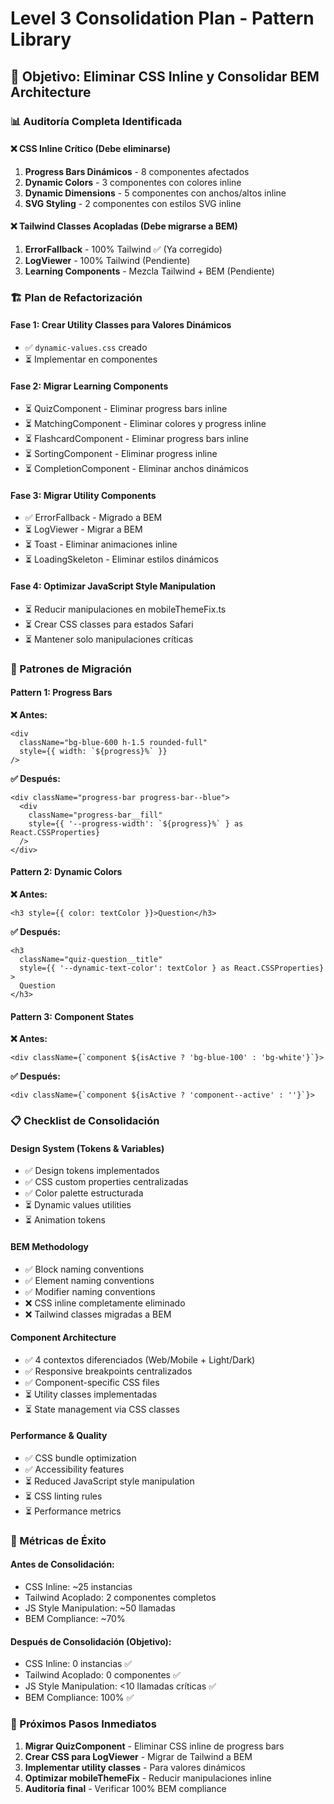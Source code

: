 # Level 3 Consolidation Plan - Pattern Library

## 🎯 Objetivo: Eliminar CSS Inline y Consolidar BEM Architecture

### 📊 Auditoría Completa Identificada

#### ❌ CSS Inline Crítico (Debe eliminarse)
1. **Progress Bars Dinámicos** - 8 componentes afectados
2. **Dynamic Colors** - 3 componentes con colores inline
3. **Dynamic Dimensions** - 5 componentes con anchos/altos inline
4. **SVG Styling** - 2 componentes con estilos SVG inline

#### ❌ Tailwind Classes Acopladas (Debe migrarse a BEM)
1. **ErrorFallback** - 100% Tailwind ✅ (Ya corregido)
2. **LogViewer** - 100% Tailwind (Pendiente)
3. **Learning Components** - Mezcla Tailwind + BEM (Pendiente)

### 🏗️ Plan de Refactorización

#### Fase 1: Crear Utility Classes para Valores Dinámicos
- ✅ `dynamic-values.css` creado
- ⏳ Implementar en componentes

#### Fase 2: Migrar Learning Components
- ⏳ QuizComponent - Eliminar progress bars inline
- ⏳ MatchingComponent - Eliminar colores y progress inline  
- ⏳ FlashcardComponent - Eliminar progress bars inline
- ⏳ SortingComponent - Eliminar progress inline
- ⏳ CompletionComponent - Eliminar anchos dinámicos

#### Fase 3: Migrar Utility Components
- ✅ ErrorFallback - Migrado a BEM
- ⏳ LogViewer - Migrar a BEM
- ⏳ Toast - Eliminar animaciones inline
- ⏳ LoadingSkeleton - Eliminar estilos dinámicos

#### Fase 4: Optimizar JavaScript Style Manipulation
- ⏳ Reducir manipulaciones en mobileThemeFix.ts
- ⏳ Crear CSS classes para estados Safari
- ⏳ Mantener solo manipulaciones críticas

### 🎨 Patrones de Migración

#### Pattern 1: Progress Bars
**❌ Antes:**
```tsx
<div 
  className="bg-blue-600 h-1.5 rounded-full"
  style={{ width: `${progress}%` }}
/>
```

**✅ Después:**
```tsx
<div className="progress-bar progress-bar--blue">
  <div 
    className="progress-bar__fill"
    style={{ '--progress-width': `${progress}%` } as React.CSSProperties}
  />
</div>
```

#### Pattern 2: Dynamic Colors
**❌ Antes:**
```tsx
<h3 style={{ color: textColor }}>Question</h3>
```

**✅ Después:**
```tsx
<h3 
  className="quiz-question__title"
  style={{ '--dynamic-text-color': textColor } as React.CSSProperties}
>
  Question
</h3>
```

#### Pattern 3: Component States
**❌ Antes:**
```tsx
<div className={`component ${isActive ? 'bg-blue-100' : 'bg-white'}`}>
```

**✅ Después:**
```tsx
<div className={`component ${isActive ? 'component--active' : ''}`}>
```

### 📋 Checklist de Consolidación

#### Design System (Tokens & Variables)
- ✅ Design tokens implementados
- ✅ CSS custom properties centralizadas
- ✅ Color palette estructurada
- ⏳ Dynamic values utilities
- ⏳ Animation tokens

#### BEM Methodology
- ✅ Block naming conventions
- ✅ Element naming conventions  
- ✅ Modifier naming conventions
- ❌ CSS inline completamente eliminado
- ❌ Tailwind classes migradas a BEM

#### Component Architecture
- ✅ 4 contextos diferenciados (Web/Mobile + Light/Dark)
- ✅ Responsive breakpoints centralizados
- ✅ Component-specific CSS files
- ⏳ Utility classes implementadas
- ⏳ State management via CSS classes

#### Performance & Quality
- ✅ CSS bundle optimization
- ✅ Accessibility features
- ⏳ Reduced JavaScript style manipulation
- ⏳ CSS linting rules
- ⏳ Performance metrics

### 🎯 Métricas de Éxito

#### Antes de Consolidación:
- CSS Inline: ~25 instancias
- Tailwind Acoplado: 2 componentes completos
- JS Style Manipulation: ~50 llamadas
- BEM Compliance: ~70%

#### Después de Consolidación (Objetivo):
- CSS Inline: 0 instancias ✅
- Tailwind Acoplado: 0 componentes ✅
- JS Style Manipulation: <10 llamadas críticas ✅
- BEM Compliance: 100% ✅

### 🚀 Próximos Pasos Inmediatos

1. **Migrar QuizComponent** - Eliminar CSS inline de progress bars
2. **Crear CSS para LogViewer** - Migrar de Tailwind a BEM
3. **Implementar utility classes** - Para valores dinámicos
4. **Optimizar mobileThemeFix** - Reducir manipulaciones inline
5. **Auditoría final** - Verificar 100% BEM compliance